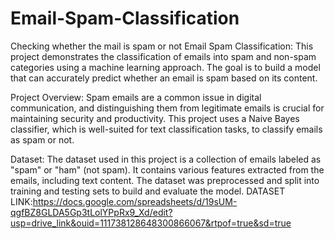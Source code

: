 # Email-Spam-Classification
Checking whether the mail is spam or not 
Email Spam Classification:
This project demonstrates the classification of emails into spam and non-spam categories using a machine learning approach. The goal is to build a model that can accurately predict whether an email is spam based on its content.

Project Overview:
Spam emails are a common issue in digital communication, and distinguishing them from legitimate emails is crucial for maintaining security and productivity. This project uses a Naive Bayes classifier, which is well-suited for text classification tasks, to classify emails as spam or not.

Dataset:
The dataset used in this project is a collection of emails labeled as "spam" or "ham" (not spam). It contains various features extracted from the emails, including text content. The dataset was preprocessed and split into training and testing sets to build and evaluate the model.
DATASET LINK:https://docs.google.com/spreadsheets/d/19sUM-qgfBZ8GLDA5Gp3tLolYPpRx9_Xd/edit?usp=drive_link&ouid=111738128648300866067&rtpof=true&sd=true
